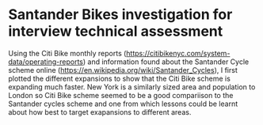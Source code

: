 # Santander Bikes investigation for interview technical assessment
Using the Citi Bike monthly reports (https://citibikenyc.com/system-data/operating-reports) and information found about the Santander Cycle scheme online (https://en.wikipedia.org/wiki/Santander_Cycles), I first plotted the different expansions to show that the Citi Bike scheme is expanding much faster. New York is a similarly sized area and population to London so Citi Bike scheme seemed to be a good compariison to the Santander cycles scheme and one from which lessons could be learnt about how best to target exapansions to different areas.

